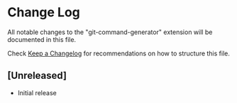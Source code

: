 # Change Log

All notable changes to the "git-command-generator" extension will be documented in this file.

Check [Keep a Changelog](http://keepachangelog.com/) for recommendations on how to structure this file.

## [Unreleased]

- Initial release